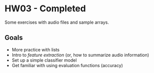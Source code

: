 # HW03 - Completed

Some exercises with audio files and sample arrays.

## Goals

- More practice with lists
- Intro to _feature extraction_ (or, how to summarize audio information)
- Set up a simple classifier model
- Get familiar with using evaluation functions (accuracy)

